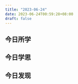 ```yaml
---
title: "2023-06-24"
date: 2023-06-24T00:59:28+08:00
draft: false
---
```

## 今日所学


## 今日学思


## 今日发现
